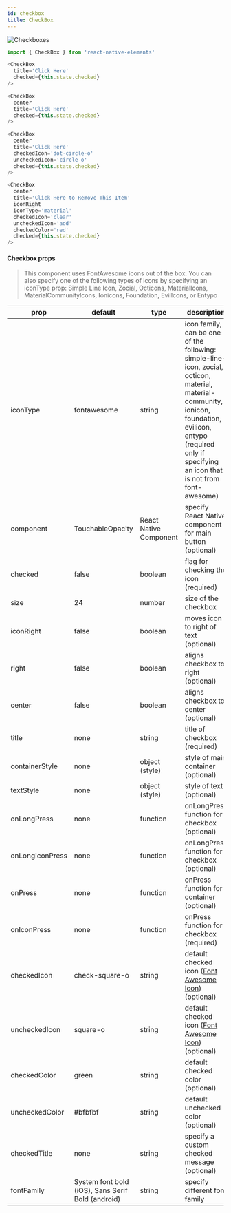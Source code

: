 ```yaml
---
id: checkbox
title: CheckBox
---
```


![Checkboxes](/react-native-elements/img/checkbox.png)

```js
import { CheckBox } from 'react-native-elements'

<CheckBox
  title='Click Here'
  checked={this.state.checked}
/>

<CheckBox
  center
  title='Click Here'
  checked={this.state.checked}
/>

<CheckBox
  center
  title='Click Here'
  checkedIcon='dot-circle-o'
  uncheckedIcon='circle-o'
  checked={this.state.checked}
/>

<CheckBox
  center
  title='Click Here to Remove This Item'
  iconRight
  iconType='material'
  checkedIcon='clear'
  uncheckedIcon='add'
  checkedColor='red'
  checked={this.state.checked}
/>
```

#### Checkbox props

> This component uses FontAwesome icons out of the box. You can also specify one of the following types of icons by specifying an iconType prop: Simple Line Icon, Zocial, Octicons, MaterialIcons, MaterialCommunityIcons, Ionicons, Foundation, EvilIcons, or Entypo

| prop            | default                                           | type                   | description                                                                                                                                                                                                          |
| --------------- | ------------------------------------------------- | ---------------------- | -------------------------------------------------------------------------------------------------------------------------------------------------------------------------------------------------------------------- |
| iconType        | fontawesome                                       | string                 | icon family, can be one of the following: simple-line-icon, zocial, octicon, material, material-community, ionicon, foundation, evilicon, entypo (required only if specifying an icon that is not from font-awesome) |
| component       | TouchableOpacity                                  | React Native Component | specify React Native component for main button (optional)                                                                                                                                                            |
| checked         | false                                             | boolean                | flag for checking the icon (required)                                                                                                                                                                                |
| size            | 24                                                | number                 | size of the checkbox                                                                                                                                                                                                 |
| iconRight       | false                                             | boolean                | moves icon to right of text (optional)                                                                                                                                                                               |
| right           | false                                             | boolean                | aligns checkbox to right (optional)                                                                                                                                                                                  |
| center          | false                                             | boolean                | aligns checkbox to center (optional)                                                                                                                                                                                 |
| title           | none                                              | string                 | title of checkbox (required)                                                                                                                                                                                         |
| containerStyle  | none                                              | object (style)         | style of main container (optional)                                                                                                                                                                                   |
| textStyle       | none                                              | object (style)         | style of text (optional)                                                                                                                                                                                             |
| onLongPress     | none                                              | function               | onLongPress function for checkbox (optional)                                                                                                                                                                         |
| onLongIconPress | none                                              | function               | onLongPress function for checkbox (optional)                                                                                                                                                                         |
| onPress         | none                                              | function               | onPress function for container (optional)                                                                                                                                                                            |
| onIconPress     | none                                              | function               | onPress function for checkbox (required)                                                                                                                                                                             |
| checkedIcon     | check-square-o                                    | string                 | default checked icon ([Font Awesome Icon](http://fontawesome.io/icons/)) (optional)                                                                                                                                  |
| uncheckedIcon   | square-o                                          | string                 | default checked icon ([Font Awesome Icon](http://fontawesome.io/icons/)) (optional)                                                                                                                                  |
| checkedColor    | green                                             | string                 | default checked color (optional)                                                                                                                                                                                     |
| uncheckedColor  | #bfbfbf                                           | string                 | default unchecked color (optional)                                                                                                                                                                                   |
| checkedTitle    | none                                              | string                 | specify a custom checked message (optional)                                                                                                                                                                          |
| fontFamily      | System font bold (iOS), Sans Serif Bold (android) | string                 | specify different font family                                                                                                                                                                                        |
